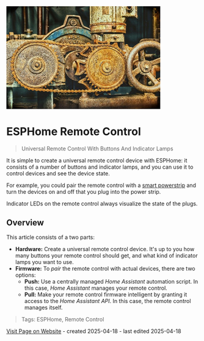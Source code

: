 <img src="/assets/images/convert.jpg" width="80%" height="80%" />
 
# ESPHome Remote Control

> Universal Remote Control With Buttons And Indicator Lamps

It is simple to create a universal remote control device with ESPHome: it consists of a number of buttons and indicator lamps, and you can use it to control devices and see the device state.

For example, you could pair the remote control with a [smart powerstrip](https://done.land/projects/esphome/switchesandcontrollingdevices/remotecontrolledpowerstrip/4-socketsmartpowerstrip/) and turn the devices on and off that you plug into the power strip. 

Indicator LEDs on the remote control always visualize the state of the plugs.

## Overview

This article consists of a two parts:

* **Hardware:** Create a universal remote control device. It's up to you how many buttons your remote control should get, and what kind of indicator lamps you want to use.
* **Firmware:** To *pair* the remote control with actual devices, there are two options:
  * **Push:** Use a centrally managed *Home Assistant* automation script. In this case, *Home Assistant* manages your remote control.
  * **Pull:** Make your remote control firmware intelligent by granting it access to the *Home Assistant API*. In this case, the remote control manages itself.



> Tags: ESPHome, Remote Control

[Visit Page on Website](https://done.land/projects/esphome/showingstate/remotecontrol?657329041919251438) - created 2025-04-18 - last edited 2025-04-18
